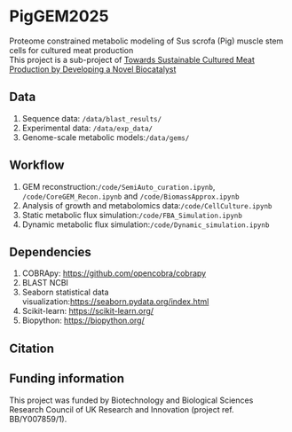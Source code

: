 # PigGEM2025
Proteome constrained metabolic modeling of Sus scrofa (Pig) muscle stem cells for cultured meat production<br>
This project is a sub-project of [Towards Sustainable Cultured Meat Production by Developing a Novel Biocatalyst](https://ibme.ox.ac.uk/research/tissue-engineering/research-areas/simcells-for-cultured-meat/)
## Data
1. Sequence data: `/data/blast_results/`<br>
2. Experimental data: `/data/exp_data/`<br>
3. Genome-scale metabolic models:`/data/gems/` <br>
## Workflow
1. GEM reconstruction:`/code/SemiAuto_curation.ipynb`, `/code/CoreGEM_Recon.ipynb` and `/code/BiomassApprox.ipynb`<br>
2. Analysis of growth and metabolomics data:`/code/CellCulture.ipynb` <br>
3. Static metabolic flux simulation:`/code/FBA_Simulation.ipynb` <br>
4. Dynamic metabolic flux simulation:`/code/Dynamic_simulation.ipynb` <br>
## Dependencies
1. COBRApy: https://github.com/opencobra/cobrapy
2. BLAST NCBI
3. Seaborn statistical data visualization:https://seaborn.pydata.org/index.html
4. Scikit-learn: https://scikit-learn.org/
5. Biopython: https://biopython.org/
## Citation
## Funding information
This project was funded by Biotechnology and Biological Sciences Research Council of UK Research and Innovation (project ref. BB/Y007859/1).

